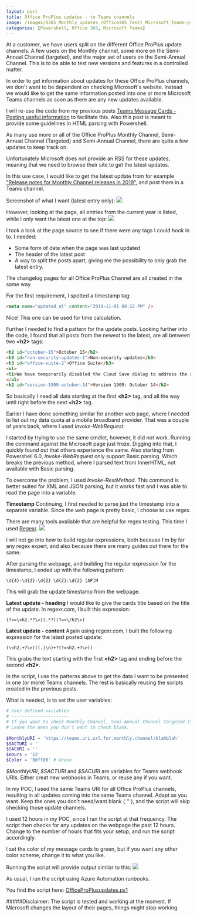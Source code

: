 ```yaml
---
layout: post
title: Office ProPlus updates - to Teams channels
image: /images/O365_Monthly_updates_(Office365_Test)_Microsoft_Teams-preview.png
categories: [Powershell, Office 365, Microsoft Teams]
---
```


At a customer, we have users split on the different Office ProPlus update channels. A few users on the Monthly channel, some more on the Semi-Annual Channel (targeted), and the major set of users on the Semi-Annual Channel. This is to be able to test new versions and features in a controlled matter. 

In order to get information about updates for these Office ProPlus channels, we don't want to be dependent on checking Microsoft's website. Instead we would like to get the same information posted into one or more Microsoft Teams channels as soon as there are any new updates available.

I will re-use the code from my previous posts [Teams Message Cards - Posting useful information](https://thingsinthe.cloud/Teams-webhook/) to facilitate this. Also this post is meant to provide some guidelines in HTML parsing with Powershell.

As many use more or all of the Office ProPlus Monthly Channel, Semi-Annual Channel (Targeted) and Semi-Annual Channel, there are quite a few updates to keep track on.

Unfortunately Microsoft does not provide an RSS for these updates, meaning that we need to browse their site to get the latest updates.

In this use case, I would like to get the latest update from for example ["Release notes for Monthly Channel releases in 2019"](https://docs.microsoft.com/en-us/officeupdates/monthly-channel-2019), and post them in a Teams channel.

Screenshot of what I want (latest entry only):
![](/images/Monthly.PNG)

However, looking at the page, all entries from the current year is listed, while I only want the latest one at the top:
![](/images/Monthly02.PNG)

I took a look at the page source to see if there were any tags I could hook in to. I needed:
- Some form of date when the page was last updated
- The header of the latest post
- A way to split the posts apart, giving me the possibility to only grab the latest entry.

The changelog pages for all Office ProPlus Channel are all created in the same way.

For the first requirement, I spotted a timestamp tag:
```html
<meta name="updated_at" content="2019-11-01 08:22 PM" />
```
Nice! This one can be used for time calculation.

Further I needed to find a pattern for the update posts. Looking further into the code, I found that all posts from the newest to the latest, are all between two **\<h2>** tags:

```html
<h2 id="october-15">October 15</h2>
<h3 id="non-security-updates-1">Non-security updates</h3>
<h3 id="office-suite-2">Office Suite</h3>
<ul>
<li>We have temporarily disabled the Cloud Save dialog to address the saving issue we posted on October 14, 2019 for builds older than 12130.20184. This feature will be re-enabled soon.</li>
</ul>
<h2 id="version-1909-october-14">Version 1909: October 14</h2>
```

So basically I need all data starting at the first **\<h2>** tag, and all the way until right before the next **\<h2>** tag.

Earlier I have done something similar for another web page, where I needed to list out my data quota at a mobile broadband provider. That was a couple of years back, where I used *Invoke-WebRequest*.

I started by trying to use the same cmdlet, however, it did not work. Running the command against the Microsoft page just froze. Digging into that, I quickly found out that others experience the same. Also starting from Powershell 6.0, *Invoke-WebRequest* only support Basic parsing. Which breaks the previous method, where I parsed text from InnerHTML, not available with Basic parsing.

To overcome the problem, I used *Invoke-RestMethod*. This command is better suited for XML and JSON parsing, but it works fast and I was able to read the page into a variable.

**Timestamp**
Continuing, I first needed to parse just the timestamp into a separate variable. Since the web page is pretty basic, I choose to use *regex*.

There are many tools available that are helpful for regex testing. This time I used [Regexr](https://regexr.com/).
![](/images/regexr01.PNG)

I will not go into how to build regular expressions, both because I'm by far any regex expert, and also because there are many guides out there for the same.

After parsing the webpage, and building the regular expression for the timestamp, I ended up with the following pattern:
```
\d{4}-\d{2}-\d{2} \d{2}:\d{2} [AP]M
```
This will grab the update timestamp from the webpage.

**Latest update - heading**
I would like to give the cards title based on the title of the update. In regexr.com, I built this expression:
```
(?<=\<h2.*?\>)(.*?)(?=<\/h2\>)
```

**Latest update - content**
Again using regexr.com, I built the following expression for the latest posted update:
```
(\<h2.+?\>)((.|\n)+?(?=<h2.+?\>))
```
This grabs the text starting with the first **\<h2>** tag and ending before the second **\<h2>**.

In the script, I use the patterns above to get the data I want to be presented in one (or more) Teams channels. The rest is basically reusing the scripts created in the previous posts.

What is needed, is to set the user variables:
```powershell
# User defined variables
# ----------------------
# If you want to check Monthly Channel, Semi-Annual Channel Targeted (SACT) and/or Semi-Annual Channel, add your Teams URI in the variables fields. 
# Leave the ones you don't want to check blank.
 
$MonthlyURI = 'https://teams.uri.url.for.monthly.channel/blahblah'
$SACTURI = ''
$SACURI = ''
$Hours = '12'
$Color = '00ff00' # Green
```
*\$MonthlyURI*, *\$SACTURI* and *\$SACURI* are variables for Teams webhook URIs. Either creat new webhooks in Teams, or reuse any if you want.

In my POC, I used the same Teams URI for all Office ProPlus channels, resulting in all updates coming into the same Teams channel. Adapt as you want. Keep the ones you don't need/want blank ( '' ), and the script will skip checking those update channels.

I used 12 hours in my POC, since I ran the script at that frequency. The script then checks for any updates on the webpage the past 12 hours. Change to the number of hours that fits your setup, and run the script accordingly.

I set the color of my message cards to green, but if you want any other color scheme, change it to what you like.

Running the script will provide output similar to this:
![](/images/O365_Monthly_updates_(Office365_Test)_Microsoft_Teams.png)

As usual, I run the script using Azure Automation runbooks.

You find the script here: [OfficeProPlusupdates.ps1](https://github.com/einast/PS_M365_scripts/blob/master/OfficeProPlusupdates.ps1)

#####Disclaimer: The script is tested and working at the moment. If Microsoft changes the layout of their pages, things might stop working.